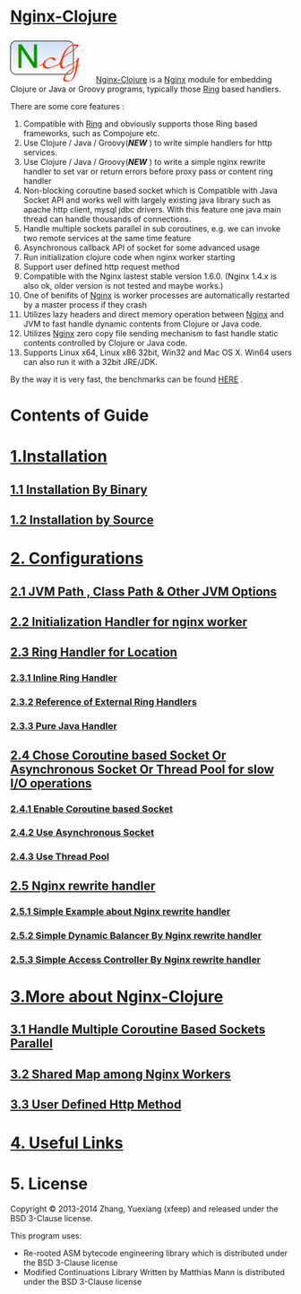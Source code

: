 [Nginx-Clojure](http://nginx-clojure.github.io)
=============

![Alt text](logo.png) [Nginx-Clojure](http://nginx-clojure.github.io) is a [Nginx](http://nginx.org/) module for embedding Clojure or Java or Groovy programs, typically those [Ring](https://github.com/ring-clojure/ring/blob/master/SPEC) based handlers.

There are some core features :

1. Compatible with [Ring](https://github.com/ring-clojure/ring/blob/master/SPEC) and obviously supports those Ring based frameworks, such as Compojure etc.
1. Use Clojure / Java / Groovy(**_NEW_** ) to write simple handlers for http services.
1. Use Clojure / Java / Groovy(**_NEW_** ) to write a simple nginx rewrite handler to set var or return errors before proxy pass or content ring handler
1. Non-blocking coroutine based socket which is Compatible with Java Socket API and works well with largely existing java library such as apache http client, mysql jdbc drivers. 
With this feature  one java main thread can handle thousands of connections.
1. Handle multiple sockets parallel in sub coroutines, e.g. we can invoke two remote services at the same time feature
1. Asynchronous callback API of socket for some advanced usage
1. Run initialization clojure code when nginx worker starting
1. Support user defined http request method
1. Compatible with the Nginx lastest stable version 1.6.0. (Nginx 1.4.x is also ok, older version is not tested and maybe works.)
1. One of  benifits of [Nginx](http://nginx.org/) is worker processes are automatically restarted by a master process if they crash
1. Utilizes lazy headers and direct memory operation between [Nginx](http://nginx.org/) and JVM to fast handle dynamic contents from Clojure or Java code.
1. Utilizes [Nginx](http://nginx.org/) zero copy file sending mechanism to fast handle static contents controlled by Clojure or Java code.
1. Supports Linux x64, Linux x86 32bit, Win32 and Mac OS X. Win64 users can also run it with a 32bit JRE/JDK.

By the way it is very fast, the benchmarks can be found [HERE](https://github.com/ptaoussanis/clojure-web-server-benchmarks) .

# Contents of Guide

# [1.Installation](http://nginx-clojure.github.io/#1-installation)
## [1.1 Installation By Binary](http://nginx-clojure.github.io/#11-installation-by-binary)
## [1.2 Installation by Source](http://nginx-clojure.github.io/#12-installation-by-source)

# [2. Configurations](http://nginx-clojure.github.io/#2-configurations)
## [2.1 JVM Path , Class Path & Other JVM Options](http://nginx-clojure.github.io/#21-jvm-path--class-path--other-jvm-options)
## [2.2 Initialization Handler for nginx worker](http://nginx-clojure.github.io/#22-initialization-handler-for-nginx-worker)
## [2.3 Ring Handler for Location](http://nginx-clojure.github.io/#23-ring-handler-for-location)
### [2.3.1 Inline Ring Handler](http://nginx-clojure.github.io/#231-inline-ring-handler)
### [2.3.2 Reference of External Ring Handlers](http://nginx-clojure.github.io/#232-reference-of-external-ring-handlers)
### [2.3.3 Pure Java Handler](http://nginx-clojure.github.io/#233-pure-java-handler)
## [2.4 Chose Coroutine based Socket Or Asynchronous Socket Or Thread Pool for slow I/O operations](http://nginx-clojure.github.io/#24-chose--coroutine-based-socket-or-asynchronous-socket-or-thread-pool-for-slow-io-operations)
### [2.4.1 Enable Coroutine based Socket](http://nginx-clojure.github.io/#241-enable-coroutine-based-socket)
### [2.4.2 Use Asynchronous Socket](http://nginx-clojure.github.io/#242-use-asynchronous-socket)
### [2.4.3 Use Thread Pool](http://nginx-clojure.github.io/#243-use-thread-pool)
## [2.5 Nginx rewrite handler](http://nginx-clojure.github.io/#25-nginx-rewrite-handler)
### [2.5.1 Simple Example about Nginx rewrite handler](http://nginx-clojure.github.io/#251-simple-example-about-nginx-rewrite-handler)
### [2.5.2 Simple Dynamic Balancer By Nginx rewrite handler](http://nginx-clojure.github.io/#252-simple-dynamic-balancer-by-nginx-rewrite-handler)
### [2.5.3 Simple Access Controller By Nginx rewrite handler](http://nginx-clojure.github.io/#253-simple-access-controller-by-nginx-rewrite-handler)
# [3.More about Nginx-Clojure](http://nginx-clojure.github.io/#3-more-about-nginx-clojure)
## [3.1 Handle Multiple Coroutine Based Sockets Parallel](http://nginx-clojure.github.io/#31-handle-multiple-coroutine-based-sockets-parallel)
## [3.2 Shared Map among Nginx Workers](http://nginx-clojure.github.io/#32-shared-map-among-nginx-workers)
## [3.3 User Defined Http Method](http://nginx-clojure.github.io/#33-user-defined-http-method)
# [4. Useful Links](http://nginx-clojure.github.io/#4-useful-links)
# 5. License
Copyright © 2013-2014 Zhang, Yuexiang (xfeep) and released under the BSD 3-Clause license.

This program uses:
* Re-rooted ASM bytecode engineering library which is distributed under the BSD 3-Clause license
* Modified Continuations Library Written by Matthias Mann  is distributed under the BSD 3-Clause license
